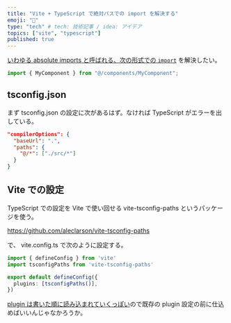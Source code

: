 ```yaml
---
title: "Vite + TypeScript で絶対パスでの import を解決する"
emoji: "💙"
type: "tech" # tech: 技術記事 / idea: アイデア
topics: ["vite", "typescript"]
published: true
---
```


[いわゆる absolute imports と呼ばれる、次の形式での `import`](https://github.com/alan2207/bulletproof-react/blob/master/docs/project-configuration.md#absolute-imports) を解決したい。

```typescript
import { MyComponent } from "@/components/MyComponent";
```

## tsconfig.json

まず tsconfig.json の設定に次があるはず。なければ TypeScript がエラーを出している。

```json:tsconfig.json
"compilerOptions": {
  "baseUrl": ".",
  "paths": {
    "@/*": ["./src/*"]
  }
}
```

## Vite での設定

TypeScript での設定を Vite で使い回せる vite-tsconfig-paths というパッケージを使う。

https://github.com/aleclarson/vite-tsconfig-paths

で、 vite.config.ts で次のように設定する。

```typescript:vite.config.ts
import { defineConfig } from 'vite'
import tsconfigPaths from 'vite-tsconfig-paths'

export default defineConfig({
  plugins: [tsconfigPaths()],
})
```

[plugin は書いた順に読み込まれていくっぽい](https://github.com/vitejs/vite/blob/f8e0791e3f7c7c39c041a563e77396eca706d05e/packages/vite/src/node/plugins/index.ts#L30)ので既存の plugin 設定の前に仕込めばいいんじゃなかろうか。
